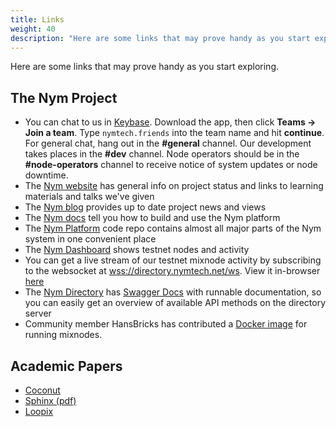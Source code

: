 ```yaml
---
title: Links
weight: 40
description: "Here are some links that may prove handy as you start exploring Nym, and the Nym community."
---
```


Here are some links that may prove handy as you start exploring.

## The Nym Project

* You can chat to us in [Keybase](https://keybase.io). Download the app, then click **Teams -> Join a team**. Type `nymtech.friends` into the team name and hit **continue**. For general chat, hang out in the **#general** channel. Our development takes places in the **#dev** channel. Node operators should be in the **#node-operators** channel to receive notice of system updates or node downtime.
* The [Nym website](https://nymtech.net) has general info on project status and links to learning materials and talks we've given
* The [Nym blog](https://medium.com/nymtech) provides up to date project news and views
* The [Nym docs](https://nymtech.net/docs) tell you how to build and use the Nym platform
* The [Nym Platform](https://github.com/nymtech/nym) code repo contains almost all major parts of the Nym system in one convenient place
* The [Nym Dashboard](https://dashboard.nymtech.net) shows testnet nodes and activity
* You can get a live stream of our testnet mixnode activity by subscribing to the websocket at [wss://directory.nymtech.net/ws](wss://directory.nymtech.net/ws). View it in-browser [here](https://directory.nymtech.net)
* The [Nym Directory](https://github.com/nymtech/nym-directory) has [Swagger Docs](https://directory.nymtech.net/swagger/index.html) with runnable documentation, so you can easily get an overview of available API methods on the directory server
* Community member HansBricks has contributed a [Docker image](https://github.com/gyrusdentatus/nym_autoinstall) for running mixnodes.

## Academic Papers

* [Coconut](https://arxiv.org/abs/1802.07344)
* [Sphinx (pdf)](https://www.cypherpunks.ca/~iang/pubs/Sphinx_Oakland09.pdf)
* [Loopix](https://arxiv.org/abs/1703.00536)